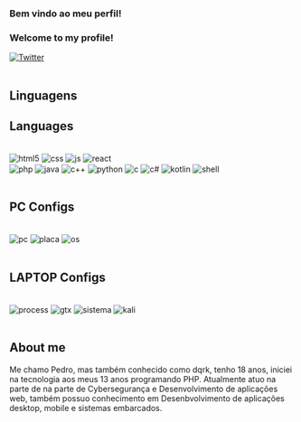 
### Bem vindo ao meu perfil!   
### Welcome to my profile!

[![Twitter](https://img.shields.io/badge/Twitter-1DA1F2?style=for-the-badge&logo=twitter&logoColor=white)](https://twitter.com/iamdqrk)
<br>
<br>

### 


## Linguagens
## Languages

<div style="display: inline_block"></br>
<img align="center" alt="html5" src="https://img.shields.io/badge/HTML5-E34F26?style=for-the-badge&logo=html5&logoColor=white" />
<img align="center" alt="css" src="https://img.shields.io/badge/CSS3-1572B6?style=for-the-badge&logo=css3&logoColor=white" />
<img align="center" alt="js" src="https://img.shields.io/badge/JavaScript-F7DF1E?style=for-the-badge&logo=javascript&logoColor=black" />
<img align="center" alt="react" src="https://img.shields.io/badge/React_Native-20232A?style=for-the-badge&logo=react&logoColor=61DAFB" />
</div>
<img align="center" alt="php" src="https://img.shields.io/badge/PHP-777BB4?style=for-the-badge&logo=php&logoColor=white" />
<img align="center" alt="java" src="https://img.shields.io/badge/Java-ED8B00?style=for-the-badge&logo=java&logoColor=white" />
<img align="center" alt="c++" src="https://img.shields.io/badge/C%2B%2B-00599C?style=for-the-badge&logo=c%2B%2B&logoColor=white" />
<img align="center" alt="python" src="https://img.shields.io/badge/Python-14354C?style=for-the-badge&logo=python&logoColor=white" />
<img align="center" alt="c" src="https://img.shields.io/badge/C-00599C?style=for-the-badge&logo=c&logoColor=white" />
<img align="center" alt="c#" src="https://img.shields.io/badge/C%23-239120?style=for-the-badge&logo=c-sharp&logoColor=white" />
<img align="center" alt=kotlin src="https://img.shields.io/badge/Kotlin-0095D5?&style=for-the-badge&logo=kotlin&logoColor=white" />
<img align="center" alt="shell" src="https://img.shields.io/badge/Shell_Script-121011?style=for-the-badge&logo=gnu-bash&logoColor=white" />
<br>
<br>

## PC Configs
<div style="display: inline_block"></br>
<img align="center" alt="pc" src="https://img.shields.io/badge/AMD-Ryzen_7_3700X-ED1C24?style=for-the-badge&logo=amd&logoColor=white" />

<img align="center" alt="placa" src="https://img.shields.io/badge/NVIDIA-GTX1660 super-76B900?style=for-the-badge&logo=nvidia&logoColor=white" />

<img align="center" alt="os" src="https://img.shields.io/badge/Windows-0078D6?style=for-the-badge&logo=windows&logoColor=white" /> 
<br>
<br>

## LAPTOP Configs


<div style="display: inline_block"></br>
<img align="center" alt="process" src="https://img.shields.io/badge/Intel-Core_i5_11th-0071C5?style=for-the-badge&logo=intel&logoColor=white" />

<img align="center" alt="gtx" src="https://img.shields.io/badge/NVIDIA-GTX1650-76B900?style=for-the-badge&logo=nvidia&logoColor=white" />

<img align="center" alt="sistema" src="https://img.shields.io/badge/manjaro-35BF5C?style=for-the-badge&logo=manjaro&logoColor=white" />

<img align="center" alt="kali" src="https://img.shields.io/badge/Kali_Linux-557C94?style=for-the-badge&logo=kali-linux&logoColor=white" />
<br>
<br>

## About me
Me chamo Pedro, mas também conhecido como dqrk,  tenho 18 anos, iniciei na tecnologia aos meus 13 anos programando PHP. Atualmente atuo na parte de na parte de Cybersegurança e Desenvolvimento de aplicações web, também possuo conhecimento em Desenbvolvimento de aplicações desktop, mobile e sistemas embarcados.


